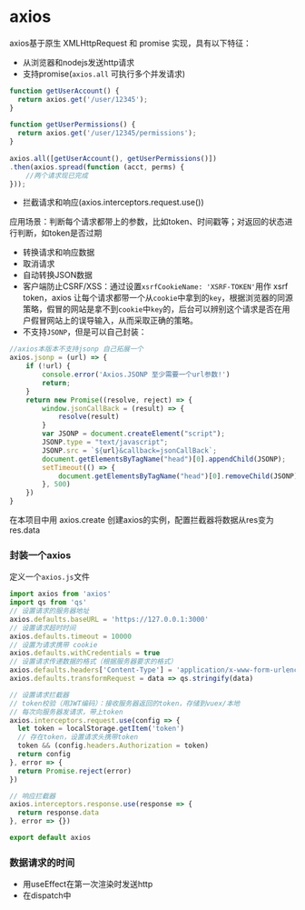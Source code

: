 # axios
axios基于原生 XMLHttpRequest 和 promise 实现，具有以下特征：
- 从浏览器和nodejs发送http请求
- 支持promise(`axios.all` 可执行多个并发请求)

```javascript
function getUserAccount() {
  return axios.get('/user/12345');
}
 
function getUserPermissions() {
  return axios.get('/user/12345/permissions');
}
 
axios.all([getUserAccount(), getUserPermissions()])
.then(axios.spread(function (acct, perms) {
    //两个请求现已完成
}));
```
- 拦截请求和响应(axios.interceptors.request.use())

应用场景：判断每个请求都带上的参数，比如token、时间戳等；对返回的状态进行判断，如token是否过期

- 转换请求和响应数据
- 取消请求
- 自动转换JSON数据
- 客户端防止CSRF/XSS：通过设置`xsrfCookieName: 'XSRF-TOKEN'`用作 xsrf token，axios 让每个请求都带一个从`cookie`中拿到的`key`，根据浏览器的同源策略，假冒的网站是拿不到`cookie`中`key`的，后台可以辨别这个请求是否在用户假冒网站上的误导输入，从而采取正确的策略。
- 不支持`JSONP`，但是可以自己封装：

```javascript
//axios本版本不支持jsonp 自己拓展一个
axios.jsonp = (url) => {
    if (!url) {
        console.error('Axios.JSONP 至少需要一个url参数!')
        return;
    }
    return new Promise((resolve, reject) => {
        window.jsonCallBack = (result) => {
            resolve(result)
        }
        var JSONP = document.createElement("script");
        JSONP.type = "text/javascript";
        JSONP.src = `${url}&callback=jsonCallBack`;
        document.getElementsByTagName("head")[0].appendChild(JSONP);
        setTimeout(() => {
            document.getElementsByTagName("head")[0].removeChild(JSONP)
        }, 500)
    })
}
```

在本项目中用 axios.create 创建axios的实例，配置拦截器将数据从res变为res.data

### 封装一个axios
定义一个`axios.js`文件

```javascript
import axios from 'axios'
import qs from 'qs'
// 设置请求的服务器地址
axios.defaults.baseURL = 'https://127.0.0.1:3000'
// 设置请求超时时间
axios.defaults.timeout = 10000
// 设置为请求携带 cookie
axios.defaults.withCredentials = true
// 设置请求传递数据的格式（根据服务器要求的格式）
axios.defaults.headers['Content-Type'] = 'application/x-www-form-urlencoded'
axios.defaults.transformRequest = data => qs.stringify(data)

// 设置请求拦截器
// token校验（用JWT编码）：接收服务器返回的token，存储到vuex/本地
// 每次向服务器发请求，带上token
axios.interceptors.request.use(config => {
  let token = localStorage.getItem('token')
  // 存在token，设置请求头携带token
  token && (config.headers.Authorization = token)
  return config
}, error => {
  return Promise.reject(error)
})

// 响应拦截器
axios.interceptors.response.use(response => {
  return response.data
}, error => {})

export default axios
```


### 数据请求的时间
- 用useEffect在第一次渲染时发送http
- 在dispatch中
